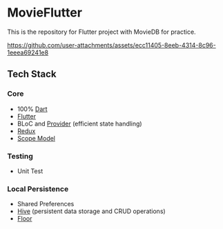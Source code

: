# MovieFlutter
This is the repository for Flutter project with MovieDB for practice.

https://github.com/user-attachments/assets/ecc11405-8eeb-4314-8c96-1eeea69241e8

## Tech Stack

### Core

- 100% [Dart](https://dart.dev/)
- [Flutter](https://flutter.dev/) 
- BLoC and [Provider](https://pub.dev/packages/provider) (efficient state handling)
- [Redux](https://pub.dev/packages/flutter_redux)
- [Scope Model](https://pub.dev/packages/scoped_model)

### Testing

- Unit Test
    

### Local Persistence

- Shared Preferences
- [Hive](https://pub.dev/packages/hive_flutter) (persistent data storage and CRUD operations)
- [Floor](https://pub.dev/packages/floor)


